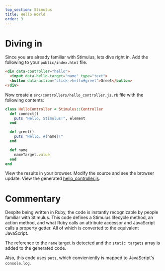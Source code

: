 ```yaml
---
top_section: Stimulus
title: Hello World
order: 3
---
```


# Diving in

Since you are already familiar with Stimulus, lets dive right in.  Add the
following to your `public/index.html` file.

```html
<div data-controller="hello">
  <input data-hello-target="name" type="text">
  <button data-action="click->hello#greet">Greet</button>
</div>
```

Now create a `src/controllers/hello_controller.js.rb` file with the following
contents:

```ruby
class HelloController < Stimulus::Controller
  def connect()
    puts "Hello, Stimulus!", element
  end

  def greet()
    puts "Hello, #{name}!"
  end

  def name
    nameTarget.value
  end
end
```

View the results in your browser.  Modify the source and see the browser
update.  View the generated
[hello_controller.js](http://localhost:8080/controllers/hello_controller.js).

# Commentary

Despite being written in Ruby, the code is instantly recognizable by people
familiar with Stimulus.  This code defines a Stimulus lifecycle method, an
action method, and what Ruby calls an attribute accessor and JavaScript calls
a property getter.  All of which is converted to the equivalent JavaScript.

The reference to the `name` target is detected and the `static targets` array
is added to the generated code.

Also, this code uses `puts`, which convieniently is mapped to JavaScript's
`console.log`.
